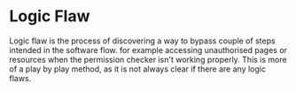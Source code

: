 # Logic Flaw
Logic flaw is the process of discovering a way to bypass couple of steps intended in the software flow. for example accessing unauthorised pages or resources when the permission checker isn't working properly.
This is more of a play by play method, as it is not always clear if there are any logic flaws.